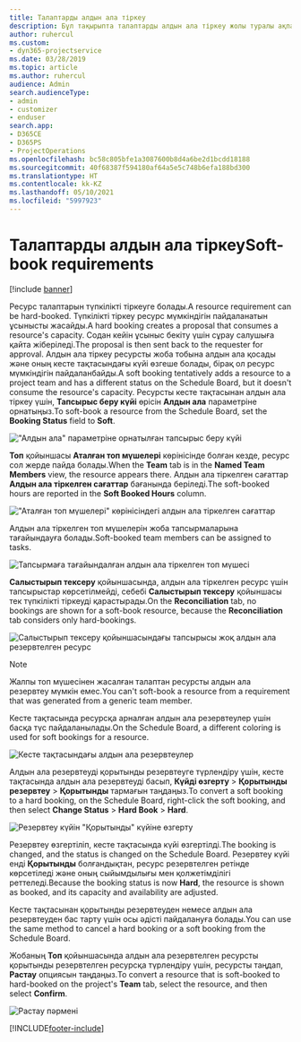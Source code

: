 ```yaml
---
title: Талаптарды алдын ала тіркеу
description: Бұл тақырыпта талаптарды алдын ала тіркеу жолы туралы ақпарат берілген.
author: ruhercul
ms.custom:
- dyn365-projectservice
ms.date: 03/28/2019
ms.topic: article
ms.author: ruhercul
audience: Admin
search.audienceType:
- admin
- customizer
- enduser
search.app:
- D365CE
- D365PS
- ProjectOperations
ms.openlocfilehash: bc58c805bfe1a3087600b8d4a6be2d1bcdd18188
ms.sourcegitcommit: 40f68387f594180af64a5e5c748b6efa188bd300
ms.translationtype: HT
ms.contentlocale: kk-KZ
ms.lasthandoff: 05/10/2021
ms.locfileid: "5997923"
---
```

# <a name="soft-book-requirements"></a><span data-ttu-id="22ec0-103">Талаптарды алдын ала тіркеу</span><span class="sxs-lookup"><span data-stu-id="22ec0-103">Soft-book requirements</span></span>

[!include [banner](../includes/psa-now-project-operations.md)]

<span data-ttu-id="22ec0-104">Ресурс талаптарын түпкілікті тіркеуге болады.</span><span class="sxs-lookup"><span data-stu-id="22ec0-104">A resource requirement can be hard-booked.</span></span> <span data-ttu-id="22ec0-105">Түпкілікті тіркеу ресурс мүмкіндігін пайдаланатын ұсынысты жасайды.</span><span class="sxs-lookup"><span data-stu-id="22ec0-105">A hard booking creates a proposal that consumes a resource's capacity.</span></span> <span data-ttu-id="22ec0-106">Содан кейін ұсыныс бекіту үшін сұрау салушыға қайта жіберіледі.</span><span class="sxs-lookup"><span data-stu-id="22ec0-106">The proposal is then sent back to the requester for approval.</span></span> <span data-ttu-id="22ec0-107">Алдын ала тіркеу ресурсты жоба тобына алдын ала қосады және оның кесте тақтасындағы күйі өзгеше болады, бірақ ол ресурс мүмкіндігін пайдаланбайды.</span><span class="sxs-lookup"><span data-stu-id="22ec0-107">A soft booking tentatively adds a resource to a project team and has a different status on the Schedule Board, but it doesn't consume the resource's capacity.</span></span> <span data-ttu-id="22ec0-108">Ресурсты кесте тақтасынан алдын ала тіркеу үшін, **Тапсырыс беру күйі** өрісін **Алдын ала** параметріне орнатыңыз.</span><span class="sxs-lookup"><span data-stu-id="22ec0-108">To soft-book a resource from the Schedule Board, set the **Booking Status** field to **Soft**.</span></span>

!["Алдын ала" параметріне орнатылған тапсырыс беру күйі](media/Resource-Management-image77.png)

<span data-ttu-id="22ec0-110">**Топ** қойыншасы **Аталған топ мүшелері** көрінісінде болған кезде, ресурс сол жерде пайда болады.</span><span class="sxs-lookup"><span data-stu-id="22ec0-110">When the **Team** tab is in the **Named Team Members** view, the resource appears there.</span></span> <span data-ttu-id="22ec0-111">Алдын ала тіркелген сағаттар **Алдын ала тіркелген сағаттар** бағанында беріледі.</span><span class="sxs-lookup"><span data-stu-id="22ec0-111">The soft-booked hours are reported in the **Soft Booked Hours** column.</span></span>

!["Аталған топ мүшелері" көрінісіндегі алдын ала тіркелген сағаттар](media/Resource-Management-image78.png)

<span data-ttu-id="22ec0-113">Алдын ала тіркелген топ мүшелерін жоба тапсырмаларына тағайындауға болады.</span><span class="sxs-lookup"><span data-stu-id="22ec0-113">Soft-booked team members can be assigned to tasks.</span></span>

![Тапсырмаға тағайындалған алдын ала тіркелген топ мүшесі](media/Resource-Management-image79.png)

<span data-ttu-id="22ec0-115">**Салыстырып тексеру** қойыншасында, алдын ала тіркелген ресурс үшін тапсырыстар көрсетілмейді, себебі **Салыстырып тексеру** қойыншасы тек түпкілікті тіркеуді қарастырады.</span><span class="sxs-lookup"><span data-stu-id="22ec0-115">On the **Reconciliation** tab, no bookings are shown for a soft-book resource, because the **Reconciliation** tab considers only hard-bookings.</span></span>

![Салыстырып тексеру қойыншасындағы тапсырысы жоқ алдын ала резервтелген ресурс](media/Resource-Management-image80.png)

> [!NOTE]
> <span data-ttu-id="22ec0-117">Жалпы топ мүшесінен жасалған талаптан ресурсты алдын ала резервтеу мүмкін емес.</span><span class="sxs-lookup"><span data-stu-id="22ec0-117">You can't soft-book a resource from a requirement that was generated from a generic team member.</span></span>

<span data-ttu-id="22ec0-118">Кесте тақтасында ресурсқа арналған алдын ала резервтеулер үшін басқа түс пайдаланылады.</span><span class="sxs-lookup"><span data-stu-id="22ec0-118">On the Schedule Board, a different coloring is used for soft bookings for a resource.</span></span>

![Кесте тақтасындағы алдын ала резервтеулер](media/Resource-Management-image81.png)

<span data-ttu-id="22ec0-120">Алдын ала резервтеуді қорытынды резервтеуге түрлендіру үшін, кесте тақтасында алдын ала резервтеуді басып, **Күйді өзгерту** \> **Қорытынды резервтеу** \> **Қорытынды** тармағын таңдаңыз.</span><span class="sxs-lookup"><span data-stu-id="22ec0-120">To convert a soft booking to a hard booking, on the Schedule Board, right-click the soft booking, and then select **Change Status** \> **Hard Book** \> **Hard**.</span></span>

![Резервтеу күйін "Қорытынды" күйіне өзгерту](media/Resource-Management-image82.png)

<span data-ttu-id="22ec0-122">Резервтеу өзгертіліп, кесте тақтасында күйі өзгертілді.</span><span class="sxs-lookup"><span data-stu-id="22ec0-122">The booking is changed, and the status is changed on the Schedule Board.</span></span> <span data-ttu-id="22ec0-123">Резервтеу күйі енді **Қорытынды** болғандықтан, ресурс резервтелген ретінде көрсетіледі және оның сыйымдылығы мен қолжетімділігі реттеледі.</span><span class="sxs-lookup"><span data-stu-id="22ec0-123">Because the booking status is now **Hard**, the resource is shown as booked, and its capacity and availability are adjusted.</span></span>

<span data-ttu-id="22ec0-124">Кесте тақтасынан қорытынды резервтеуден немесе алдын ала резервтеуден бас тарту үшін осы әдісті пайдалануға болады.</span><span class="sxs-lookup"><span data-stu-id="22ec0-124">You can use the same method to cancel a hard booking or a soft booking from the Schedule Board.</span></span>

<span data-ttu-id="22ec0-125">Жобаның **Топ** қойыншасында алдын ала резервтелген ресурсты қорытынды резервтелген ресурсқа түрлендіру үшін, ресурсты таңдап, **Растау** опциясын таңдаңыз.</span><span class="sxs-lookup"><span data-stu-id="22ec0-125">To convert a resource that is soft-booked to hard-booked on the project's **Team** tab, select the resource, and then select **Confirm**.</span></span>

![Растау пәрмені](media/Resource-Management-image83.png)


[!INCLUDE[footer-include](../includes/footer-banner.md)]